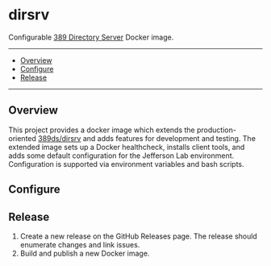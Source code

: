 # dirsrv
Configurable [389 Directory Server](https://www.port389.org/) Docker image.

---
 - [Overview](https://github.com/JeffersonLab/dirsrv#overview)
 - [Configure](https://github.com/JeffersonLab/dirsrv#configure)
 - [Release](https://github.com/JeffersonLab/dirsrv#release)
---

## Overview
This project provides a docker image which extends the production-oriented [389ds/dirsrv](https://hub.docker.com/r/389ds/dirsrv) and adds features for development and testing.   The extended image sets up a Docker healthcheck, installs client tools, and adds some default configuration for the Jefferson Lab environment.  Configuration is supported via environment variables and bash scripts.

## Configure

## Release
1. Create a new release on the GitHub Releases page.  The release should enumerate changes and link issues.
2. Build and publish a new Docker image.
